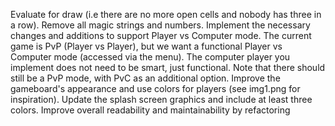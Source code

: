 Evaluate for draw (i.e there are no more open cells and nobody has three in a row).
Remove all magic strings and numbers.
Implement the necessary changes and additions to support Player vs Computer mode.
The current game is PvP (Player vs Player), but we want a functional Player vs Computer mode (accessed via the menu). The computer player you implement does not need to be smart, just functional. Note that there should still be a PvP mode, with PvC as an additional option.
Improve the gameboard's appearance and use colors for players (see img1.png for inspiration).
Update the splash screen graphics and include at least three colors.
Improve overall readability and maintainability by refactoring
